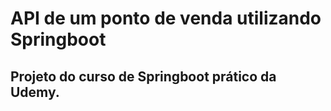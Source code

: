 # API de um ponto de venda utilizando Springboot 
## Projeto do curso de Springboot prático da Udemy.

